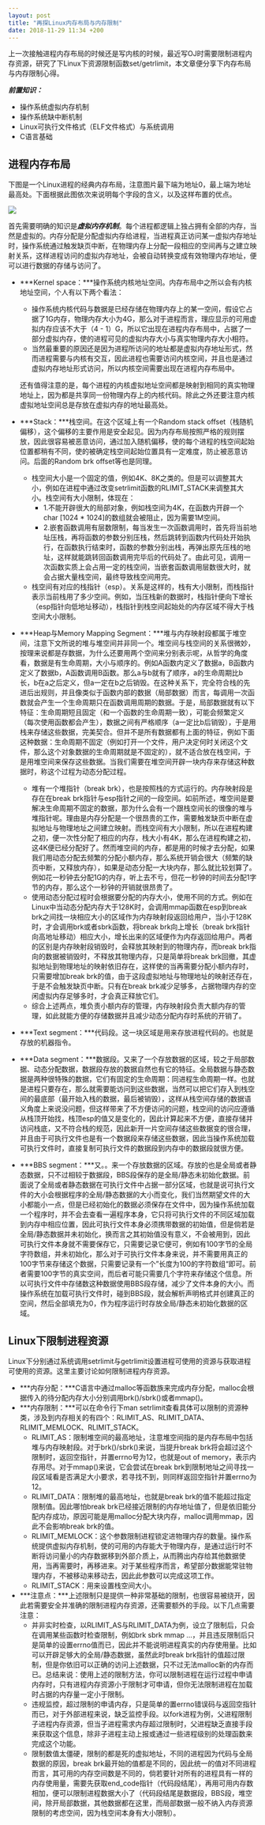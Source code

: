 ```yaml
---
layout: post
title: "再探Linux内存布局与内存限制"
date: 2018-11-29 11:34 +200
---
```


上一次接触进程内存布局的时候还是写内核的时候，最近写OJ时需要限制进程内存资源，研究了下Linux下资源限制函数set/getrlimit，本文章便分享下内存布局与内存限制心得。

***前置知识：***

* 操作系统虚拟内存机制
* 操作系统缺中断机制
* Linux可执行文件格式（ELF文件格式）与系统调用
* C语言基础

## 进程内存布局

下图是一个Linux进程的经典内存布局，注意图片最下端为地址0，最上端为地址最高处。下面根据此图依次来说明每个字段的含义，以及这样布置的优点。

![](/assets/post_picture/post11.1.jpg)

首先需要明确的知识是***虚拟内存机制***。每个进程都逻辑上独占拥有全部的内存，当然是虚拟的。内存分配是分配虚拟内存给进程，当进程真正访问某一虚拟内存地址时，操作系统通过触发缺页中断，在物理内存上分配一段相应的空间再与之建立映射关系，这样进程访问的虚拟内存地址，会被自动转换变成有效物理内存地址，便可以进行数据的存储与访问了。

* ***Kernel space：***操作系统内核地址空间。内存布局中之所以会有内核地址空间，个人有以下两个看法：
	* 操作系统内核代码与数据是已经存储在物理内存上的某一空间，假设它占据了1G内存，物理内存大小为4G，那么对于进程而言，理应显示的可用虚拟内存应该不大于（4 - 1）G，所以它出现在进程内存布局中，占据了一部分虚拟内存，使的进程可见的虚拟内存大小与真实物理内存大小相符。
	* 当然最重要的原因还是因为进程所访问的地址都是虚拟内存地址形式，然而进程需要与内核有交互，因此进程也需要访问内核空间，并且也是通过虚拟内存地址形式访问，所以内核空间需要出现在进程内存布局中。
	
	还有值得注意的是，每个进程的内核虚拟地址空间都是映射到相同的真实物理地址上，因为都是共享同一份物理内存上的内核代码。除此之外还要注意内核虚拟地址空间总是存放在虚拟内存的地址最高处。
	
* ***Stack：***栈空间。在这个区域上有一个Random stack offset（栈随机偏移），这个偏移的主要作用是安全起见。因为内存布局按照严格的规则摆放，因此很容易被恶意访问，通过加入随机偏移，使的每个进程的栈空间起始位置都稍有不同，使的被确定栈空间起始位置具有一定难度，防止被恶意访问。后面的Random brk offset等也是同理。
	* 栈空间大小是一个固定的值，例如4K、8K之类的。但是可以调整其大小，例如在进程中通过改变setrlimit函数的RLIMIT_STACK来调整其大小。栈空间有大小限制，体现在：
		* 1.不能开辟很大的局部对象，例如栈空间为4K，在函数内开辟一个char [1024 * 1024]的数组就会被阻止，因为需要1M空间。
		* 2.嵌套函数调用有层数限制，每当发生一次函数调用时，首先将当前地址压栈，再将函数的参数分别压栈，然后跳转到函数内代码处开始执行，在函数执行结束时，函数的参数分别出栈，再弹出原先压栈的地址，这样就能跳转回函数调用完毕后的代码处了。由此可见，调用一次函数实质上会占用一定的栈空间，当嵌套函数调用层数很大时，就会占据大量栈空间，最终导致栈空间用完。
	* 栈空间有对应的栈指针（esp）。关系是这样的，栈有大小限制，而栈指针表示当前栈用了多少空间。例如，当压栈新的数据时，栈指针便向下增长（esp指针向低地址移动），栈指针到栈空间起始处的内存区域不得大于栈空间大小限制。
	
* ***Heap与Memory Mapping Segment：***堆与内存映射段都属于堆空间，注意下文所说的堆与堆空间并非同一个。堆空间与栈空间的关系很微妙，按理来说都是存数据，为什么还要用两个空间来分别表示呢，从哲学的角度看，数据是有生命周期，大小与顺序的。例如A函数内定义了数据a，B函数内定义了数据b，A函数调用B函数。那么a与b就有了顺序，a的生命周期比b长，b在a之后定义，但a一定在b之后销毁。在这种关系下，完全符合栈的先进后出规则，并且像类似于函数内部的数据（局部数据）而言，每调用一次函数就会产生一个生命周期只在函数调用周期的数据。于是，局部数据就有以下特征：生命周期短且固定（和一个函数的生命周期一致），可能会频繁定义（每次使用函数都会产生），数据之间有严格顺序（a一定比b后销毁），于是用栈来存储这些数据，完美契合。但并不是所有数据都有上面的特征，例如下面这种数据：生命周期不固定（例如打开一个文件，用户决定何时关闭这个文件，那么这个对象数据的生命周期就是不固定的），就不适合放在栈空间，于是用堆空间来保存这些数据。当我们需要在堆空间开辟一块内存来存储这种数据时，称这个过程为动态分配过程。
	* 堆有一个堆指针（break brk），也是按照栈的方式运行的。内存映射段是存在在break brk指针与esp指针之间的一段空间。如前所述，堆空间是要解决生命周期不固定的数据，那为什么会有一个跟栈空间长的很像的堆与堆指针呢。理由是内存分配是一个很昂贵的工作，需要触发缺页中断在虚拟地址与物理地址之间建立映射。而栈空间有大小限制，所以在进程构建之初，便一次性分配了相应的内存，栈大小有4K，那么在进程构建之初，这4K便已经分配好了。然而堆空间的内存，都是用的时候才去分配，如果我们用动态分配去频繁的分配小额内存，那么系统开销会很大（频繁的缺页中断，又释放内存），如果是动态分配一大块内存，那么就比较划算了。例如花一秒钟去分配1G的内存，听上去不亏，但花一秒钟的时间去分配1字节的内存，那么这个一秒钟的开销就很昂贵了。
	* 使用动态分配过程时会根据要分配的内存大小，使用不同的方式。例如在Linux中当动态分配内存大于128K时，会调用mmap函数在esp到break brk之间找一块相应大小的区域作为内存映射段返回给用户，当小于128K时，才会调用brk或者sbrk函数，将break brk向上增长（break brk指针向高地址移动）相应大小，增长出来的区域便作为内存返回给用户。两者的区别是内存映射段销毁时，会释放其映射到的物理内存，而break brk指向的数据被销毁时，不释放其物理内存，只是简单将break brk回撤，其虚拟地址到物理地址的映射依旧存在，这样使的当再需要分配小额内存时，只需要增加break brk的值，由于这段虚拟地址与物理地址的映射还存在，于是不会触发缺页中断。只有在break brk减少足够多，占据物理内存的空闲虚拟内存足够多时，才会真正释放它们。
	* 综合上述两点，堆负责小额内存的管理，内存映射段负责大额内存的管理，如此就能方便的存储数据并且减少动态分配内存时系统的开销了。

* ***Text segment：***代码段。这一块区域是用来存放进程代码的。也就是存放的机器指令。
* ***Data segment：***数据段。又来了一个存放数据的区域，较之于局部数据、动态分配数据，数据段存放的数据自然也有它的特征。全局数据与静态数据是两种很特殊的数据，它们有固定的生命周期：同进程生命周期一样。也就是进程只要存在，那么就需要能访问到这些数据，当然可以把它们存入到栈空间的最底部（最开始入栈的数据，最后被销毁），这样从栈空间存储的数据语义角度上来说没问题，但这样带来了不方便访问的问题，栈空间的访问应遵循从栈顶开始找，栈顶esp的值又是变化的，因此计算起来不方便，直接存储并访问栈底，又不符合栈的规范，因此新开一片空间存储这些数据变的很合理，并且由于可执行文件也是有一个数据段来存储这些数据，因此当操作系统加载可执行文件时，直接复制可执行文件的数据段到内存中的数据段就很方便。
* ***BBS segment：***又。。来一个存放数据的区域。存放的也是全局或者静态数据，只不过相较于数据段，BBS段保存的是全局/静态未初始化数据。前面说了全局或者静态数据在可执行文件中占据一部分区域，也就是说可执行文件的大小会根据程序的全局/静态数据的大小而变化，我们当然期望文件的大小都能小一点，但是已经初始化的数据必须保存在文件中，因为操作系统加载一个程序时，并不会去查看一遍程序本身，它只将可执行文件的不同区域加载到内存中相应位置，因此可执行文件本身必须携带数据的初始值，但是倘若是全局/静态数据并未初始化，换而言之其初始值没有意义，不会被用到，因此可执行文件本身就不需要保存它，只需要记录它便可，例如有100字节的全局字符数组，并未初始化，那么对于可执行文件本身来说，并不需要用真正的100字节来存储这个数据，只需要记录有一个”长度为100的字符数组“即可。前者需要100字节的真实空间，而后者可能只需要几个字符来存储这个信息。所以可执行文件中存储数这种数据使用BBS段存储，减少了文件本身的大小。而操作系统在加载可执行文件时，碰到BBS段，就会解析声明格式并创建真正的空间，然后全部填充为0，作为程序运行时存放全局/静态未初始化数据的区域。


## Linux下限制进程资源

Linux下分别通过系统调用setrlimit与getrlimit设置进程可使用的资源与获取进程可使用的资源。这里主要讨论如何限制进程内存资源。

* ***内存分配：***C语言中通过malloc等函数族来完成内存分配，malloc会根据传入的待分配内存大小分别调用brk()/sbrk()或者mmap()。
* ***内存限制：***可以在命令行下man setrlimit查看具体可以限制的资源种类，涉及到内存相关的有四个：RLIMIT\_AS、RLIMIT\_DATA、RLIMIT\_MEMLOCK、RLIMIT\_STACK。
	* RLIMIT_AS：限制堆空间的最高地址，注意堆空间指的是内存布局中包括堆与内存映射段。对于brk()/sbrk()来说，当提升break brk将会超过这个限制时，返回空指针，并置errno号为12，也就是out of memory，表示内存用尽。对于mmap()来说，它会尝试在break brk到限制地址之间寻找一段区域看是否满足大小要求，若寻找不到，则同样返回空指针并置errno为12。
	* RLIMIT_DATA：限制堆的最高地址，也就是break brk的值不能超过指定限制值。因此哪怕break brk已经接近限制的内存地址值了，但是依旧能分配内存成功，原因可能是用malloc分配大块内存，malloc调用mmap，因此不会影响break brk的值。
	* RLIMIT_MEMLOCK：这个参数限制进程锁定进物理内存的数量。操作系统提供虚拟内存机制，使的可用的内存能大于物理内存，是通过运行时不断将访问量小的内存数据移到外部介质上，从而腾出内存给其他数据使用，当再需要时，再移进来。对于某些程序而言，希望部分数据能常驻物理内存，不被移动来移动去，因此此参数可以完成这项工作。
	* RLIMIT_STACK：用来设置栈空间大小。
* ***注意点：***上述限制只是提供一种非常基础的限制，也很容易被绕开，因此若需要安全并准确的限制进程内存资源，还需要额外的手段。以下几点需要注意：
	* 并非实时检查，以RLIMIT\_AS与RLIMIT\_DATA为例，设立了限制后，只会在调用某些函数时检查限制，例如brk sbrk mmap ...，并且违反限制后只是简单的设置errno值而已，因此并不能说明进程真实的内存使用量。比如可以开辟足够大的全局/静态数据，虽然此时break brk指针的值超过限制，但是你依旧可以正确的访问上述数据，只不过无法malloc新的内存而已。总结来说：使用上述的限制方法，你可以限制进程在运行过程中申请内存时，只有进程内存资源小于限制才可申请，但你无法限制进程在加载时占据的内存量一定小于限制。
	* 违规监控，超过限制的申请内存，只是简单的置errno错误码与返回空指针而已，对于外部进程来说，缺乏监控手段。以fork进程为例，父进程限制子进程内存资源，但当子进程需求内存超过限制时，父进程缺乏直接手段来获取这个信息，除非子进程主动上报或通过一些进程级别的处理函数来完成这个功能。
	* 限制数值太僵硬，限制的都是死的虚拟地址，不同的进程因为代码与全局数据的原因，break brk最开始的值都是不同的，因此统一的值对不同进程而言，其可用的内存空间数是不同的，倘若要针对所有的进程具有一样的内存使用量，需要先获取end_code指针（代码段结尾），再用可用内存数相加，便可以限制进程数据大小了（代码段结尾是数据段，BBS段，堆空间，除开局部数据，其他数据都在这里，而局部数据一般不纳入内存资源限制的考虑空间，因为栈空间本身有大小限制）。
